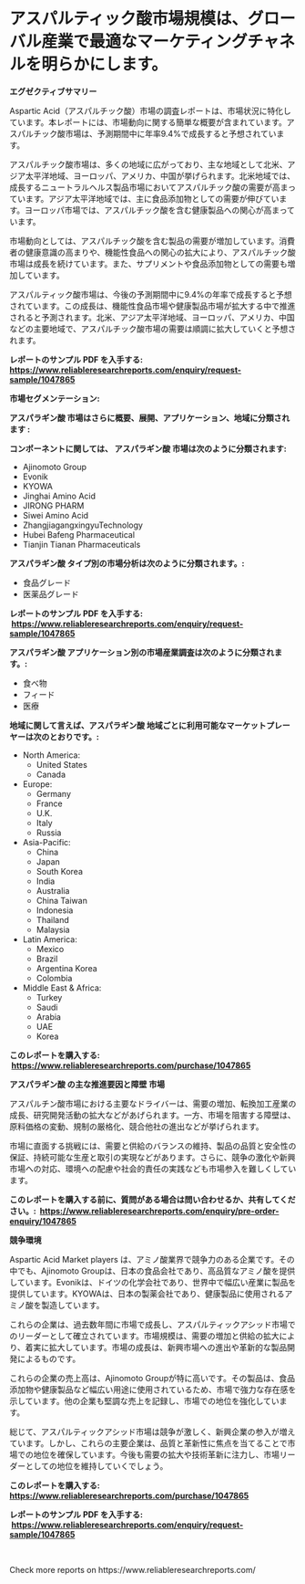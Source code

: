 <p><h1>アスパルティック酸市場規模は、グローバル産業で最適なマーケティングチャネルを明らかにします。</h1></p><p><strong>エグゼクティブサマリー</strong></p>
<p><p>Aspartic Acid（アスパルチック酸）市場の調査レポートは、市場状況に特化しています。本レポートには、市場動向に関する簡単な概要が含まれています。アスパルチック酸市場は、予測期間中に年率9.4%で成長すると予想されています。</p><p>アスパルチック酸市場は、多くの地域に広がっており、主な地域として北米、アジア太平洋地域、ヨーロッパ、アメリカ、中国が挙げられます。北米地域では、成長するニュートラルヘルス製品市場においてアスパルチック酸の需要が高まっています。アジア太平洋地域では、主に食品添加物としての需要が伸びています。ヨーロッパ市場では、アスパルチック酸を含む健康製品への関心が高まっています。</p><p>市場動向としては、アスパルチック酸を含む製品の需要が増加しています。消費者の健康意識の高まりや、機能性食品への関心の拡大により、アスパルチック酸市場は成長を続けています。また、サプリメントや食品添加物としての需要も増加しています。</p><p>アスパルティック酸市場は、今後の予測期間中に9.4%の年率で成長すると予想されています。この成長は、機能性食品市場や健康製品市場が拡大する中で推進されると予測されます。北米、アジア太平洋地域、ヨーロッパ、アメリカ、中国などの主要地域で、アスパルチック酸市場の需要は順調に拡大していくと予想されます。</p></p>
<p><strong>レポートのサンプル PDF を入手する: <a href="https://www.reliableresearchreports.com/enquiry/request-sample/1047865">https://www.reliableresearchreports.com/enquiry/request-sample/1047865</a></strong></p>
<p><strong>市場セグメンテーション:</strong></p>
<p><strong> アスパラギン酸 市場はさらに概要、展開、アプリケーション、地域に分類されます :</strong></p>
<p><strong>コンポーネントに関しては、 アスパラギン酸 市場は次のように分類されます: &nbsp;</strong></p>
<p><ul><li>Ajinomoto Group</li><li>Evonik</li><li>KYOWA</li><li>Jinghai Amino Acid</li><li>JIRONG PHARM</li><li>Siwei Amino Acid</li><li>ZhangjiagangxingyuTechnology</li><li>Hubei Bafeng Pharmaceutical</li><li>Tianjin Tianan Pharmaceuticals</li></ul></p>
<p><strong> アスパラギン酸 タイプ別の市場分析は次のように分類されます。:</strong></p>
<p><ul><li>食品グレード</li><li>医薬品グレード</li></ul></p>
<p><strong>レポートのサンプル PDF を入手する: &nbsp;<a href="https://www.reliableresearchreports.com/enquiry/request-sample/1047865">https://www.reliableresearchreports.com/enquiry/request-sample/1047865</a></strong></p>
<p><strong> アスパラギン酸 アプリケーション別の市場産業調査は次のように分類されます。:</strong></p>
<p><ul><li>食べ物</li><li>フィード</li><li>医療</li></ul></p>
<p><strong>地域に関して言えば、アスパラギン酸 地域ごとに利用可能なマーケットプレーヤーは次のとおりです。:</strong></p>
<p><ul>
    <li>
        North America:
        <ul>
            <li>United States</li>
            <li>Canada</li>
        </ul>
    </li>
    <li>
        Europe:
        <ul>
            <li>Germany</li>
            <li>France</li>
            <li>U.K.</li>
            <li>Italy</li>
            <li>Russia</li>
        </ul>
    </li>
    <li>
        Asia-Pacific:
        <ul>
            <li>China</li>
            <li>Japan</li>
            <li>South Korea</li>
            <li>India</li>
            <li>Australia</li>
            <li>China Taiwan</li>
            <li>Indonesia</li>
            <li>Thailand</li>
            <li>Malaysia</li>
        </ul>
    </li>
    <li>
        Latin America:
        <ul>
            <li>Mexico</li>
            <li>Brazil</li>
            <li>Argentina Korea</li>
            <li>Colombia</li>
        </ul>
    </li>
    <li>
        Middle East & Africa:
        <ul>
            <li>Turkey</li>
            <li>Saudi</li>
            <li>Arabia</li>
            <li>UAE</li>
            <li>Korea</li>
        </ul>
    </li>
    </ul></p>
<p><strong>このレポートを購入する: &nbsp;<a href="https://www.reliableresearchreports.com/purchase/1047865">https://www.reliableresearchreports.com/purchase/1047865</a></strong></p>
<p><strong>アスパラギン酸 の主な推進要因と障壁 市場</strong></p>
<p><p>アスパルチン酸市場における主要なドライバーは、需要の増加、転換加工産業の成長、研究開発活動の拡大などがあげられます。一方、市場を阻害する障壁は、原料価格の変動、規制の厳格化、競合他社の進出などが挙げられます。</p><p>市場に直面する挑戦には、需要と供給のバランスの維持、製品の品質と安全性の保証、持続可能な生産と取引の実現などがあります。さらに、競争の激化や新興市場への対応、環境への配慮や社会的責任の実践なども市場参入を難しくしています。</p></p>
<p><strong>このレポートを購入する前に、質問がある場合は問い合わせるか、共有してください。:&nbsp; <a href="https://www.reliableresearchreports.com/enquiry/pre-order-enquiry/1047865">https://www.reliableresearchreports.com/enquiry/pre-order-enquiry/1047865</a></strong></p>
<p><strong>競争環境</strong></p>
<p><p>Aspartic Acid Market players は、アミノ酸業界で競争力のある企業です。その中でも、Ajinomoto Groupは、日本の食品会社であり、高品質なアミノ酸を提供しています。Evonikは、ドイツの化学会社であり、世界中で幅広い産業に製品を提供しています。KYOWAは、日本の製薬会社であり、健康製品に使用されるアミノ酸を製造しています。</p><p>これらの企業は、過去数年間に市場で成長し、アスパルティックアシッド市場でのリーダーとして確立されています。市場規模は、需要の増加と供給の拡大により、着実に拡大しています。市場の成長は、新興市場への進出や革新的な製品開発によるものです。</p><p>これらの企業の売上高は、Ajinomoto Groupが特に高いです。その製品は、食品添加物や健康製品など幅広い用途に使用されているため、市場で強力な存在感を示しています。他の企業も堅調な売上を記録し、市場での地位を強化しています。</p><p>総じて、アスパルティックアシッド市場は競争が激しく、新興企業の参入が増えています。しかし、これらの主要企業は、品質と革新性に焦点を当てることで市場での地位を確保しています。今後も需要の拡大や技術革新に注力し、市場リーダーとしての地位を維持していくでしょう。</p></p>
<p><strong>このレポートを購入する: &nbsp; <a href="https://www.reliableresearchreports.com/purchase/1047865">https://www.reliableresearchreports.com/purchase/1047865</a></strong></p>
<p><strong>レポートのサンプル PDF を入手する: &nbsp;<a href="https://www.reliableresearchreports.com/enquiry/request-sample/1047865">https://www.reliableresearchreports.com/enquiry/request-sample/1047865</a></strong><strong></strong></p>
<p>&nbsp;</p>
<p>Check more reports on https://www.reliableresearchreports.com/</p>